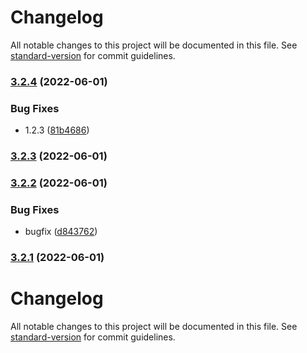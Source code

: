 # Changelog

All notable changes to this project will be documented in this file. See [standard-version](https://github.com/conventional-changelog/standard-version) for commit guidelines.

### [3.2.4](https://github.com/mint-dev/release-test-project/compare/v3.2.3...v3.2.4) (2022-06-01)


### Bug Fixes

* 1.2.3 ([81b4686](https://github.com/mint-dev/release-test-project/commit/81b4686632d0bc66e63c410f28ebad026092cf05))

### [3.2.3](https://github.com/mint-dev/release-test-project/compare/v3.2.2...v3.2.3) (2022-06-01)

### [3.2.2](https://github.com/mint-dev/release-test-project/compare/v3.2.1...v3.2.2) (2022-06-01)


### Bug Fixes

* bugfix ([d843762](https://github.com/mint-dev/release-test-project/commit/d843762a6e069e63a86f57007f7dda3fb65bae19))

### [3.2.1](https://github.com/mint-dev/release-test-project/compare/v3.2.0...v3.2.1) (2022-06-01)

# Changelog

All notable changes to this project will be documented in this file. See [standard-version](https://github.com/conventional-changelog/standard-version) for commit guidelines.

